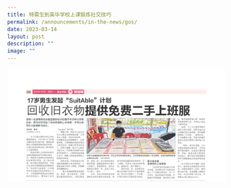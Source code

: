 ```yaml
---
title: 特需生到英华学校上课锻炼社交技巧
permalink: /announcements/in-the-news/gos/
date: 2023-03-14
layout: post
description: ""
image: ""
---
```

<a href="/files/Announcements%20&amp;%20News/ZB-14-Mar-2023.pdf">![](/images/17-SuitAble.png)</a>